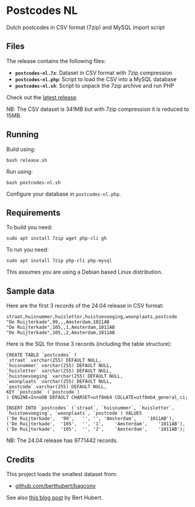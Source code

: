 # Postcodes NL

Dutch postcodes in CSV format (7zip) and MySQL import script

## Files

The release contains the following files:

- **`postcodes-nl.7z`**: Dataset in CSV format with 7zip compression
- **`postcodes-nl.php`**: Script to load the CSV into a MySQL database
- **`postcodes-nl.sh`**: Script to unpack the 7zip archive and run PHP

Check out the [latest release](https://github.com/mevdschee/postcodes-nl/releases).

NB: The CSV dataset is 341MB but with 7zip compression it is reduced to 15MB.

## Running

Build using:

    bash release.sh

Run using:

    bash postcodes-nl.sh

Configure your database in `postcodes-nl.php`.

## Requirements

To build you need:

    sudo apt install 7zip wget php-cli gh

To run you need:

    sudo apt install 7zip php-cli php-mysql

This assumes you are using a Debian based Linux distribution.

## Sample data

Here are the first 3 records of the 24.04 release in CSV format:

    straat,huisnummer,huisletter,huistoevoeging,woonplaats,postcode
    "De Ruijterkade",99,,,Amsterdam,1011AB
    "De Ruijterkade",105,,1,Amsterdam,1011AB
    "De Ruijterkade",105,,2,Amsterdam,1011AB

Here is the SQL for those 3 records (including the table structure):

    CREATE TABLE `postcodes` (
    `straat` varchar(255) DEFAULT NULL,
    `huisnummer` varchar(255) DEFAULT NULL,
    `huisletter` varchar(255) DEFAULT NULL,
    `huistoevoeging` varchar(255) DEFAULT NULL,
    `woonplaats` varchar(255) DEFAULT NULL,
    `postcode` varchar(255) DEFAULT NULL,
    KEY `postcode` (`postcode`)
    ) ENGINE=InnoDB DEFAULT CHARSET=utf8mb4 COLLATE=utf8mb4_general_ci;
    
    INSERT INTO `postcodes` (`straat`, `huisnummer`, `huisletter`, `huistoevoeging`, `woonplaats`, `postcode`) VALUES
    ('De Ruijterkade',	'99',	'',	'',	'Amsterdam',	'1011AB'),
    ('De Ruijterkade',	'105',	'',	'1',	'Amsterdam',	'1011AB'),
    ('De Ruijterkade',	'105',	'',	'2',	'Amsterdam',	'1011AB');

NB: The 24.04 release has 9771442 records.

## Credits

This project loads the smallest dataset from:

- [github.com/berthubert/bagconv](https://github.com/berthubert/bagconv)

See also [this blog post](https://berthub.eu/articles/posts/dutch-postcode-and-building-database/) by Bert Hubert.
